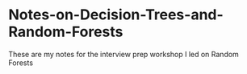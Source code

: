 # Notes-on-Decision-Trees-and-Random-Forests
These are my notes for the interview prep workshop I led on Random Forests
